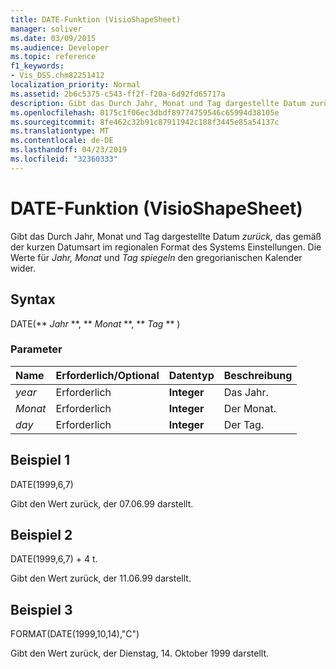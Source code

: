 ```yaml
---
title: DATE-Funktion (VisioShapeSheet)
manager: soliver
ms.date: 03/09/2015
ms.audience: Developer
ms.topic: reference
f1_keywords:
- Vis_DSS.chm82251412
localization_priority: Normal
ms.assetid: 2b6c5375-c543-ff2f-f20a-6d92fd65717a
description: Gibt das Durch Jahr, Monat und Tag dargestellte Datum zurück, das gemäß der kurzen Datumsart im regionalen Format des Systems Einstellungen. Die Werte für Jahr, Monat und Tag spiegeln den gregorianischen Kalender wider.
ms.openlocfilehash: 0175c1f06ec3dbdf89774759546c65994d38105e
ms.sourcegitcommit: 8fe462c32b91c87911942c188f3445e85a54137c
ms.translationtype: MT
ms.contentlocale: de-DE
ms.lasthandoff: 04/23/2019
ms.locfileid: "32360333"
---
```

# <a name="date-function-visioshapesheet"></a>DATE-Funktion (VisioShapeSheet)

Gibt das Durch Jahr, Monat  und Tag dargestellte Datum *zurück,* das gemäß der kurzen Datumsart im regionalen Format des Systems Einstellungen. Die Werte für  *Jahr,* *Monat*  und  *Tag spiegeln*  den gregorianischen Kalender wider. 
  
## <a name="syntax"></a>Syntax

DATE(** *Jahr* **, ** *Monat* **, ** *Tag* ** ) 
  
### <a name="parameters"></a>Parameter

|**Name**|**Erforderlich/Optional**|**Datentyp**|**Beschreibung**|
|:-----|:-----|:-----|:-----|
| _year_ <br/> |Erforderlich  <br/> |**Integer** <br/> |Das Jahr.  <br/> |
| _Monat_ <br/> |Erforderlich  <br/> |**Integer** <br/> |Der Monat.  <br/> |
| _day_ <br/> |Erforderlich  <br/> |**Integer** <br/> |Der Tag.  <br/> |
   
## <a name="example-1"></a>Beispiel 1

DATE(1999,6,7)
  
Gibt den Wert zurück, der 07.06.99 darstellt.
  
## <a name="example-2"></a>Beispiel 2

DATE(1999,6,7) + 4 t.
  
Gibt den Wert zurück, der 11.06.99 darstellt.
  
## <a name="example-3"></a>Beispiel 3

FORMAT(DATE(1999,10,14),"C")
  
Gibt den Wert zurück, der Dienstag, 14. Oktober 1999 darstellt.
  

